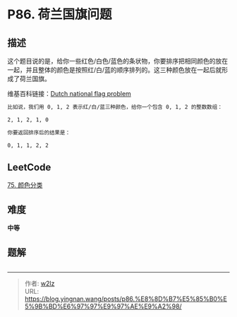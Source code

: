 # P86. 荷兰国旗问题


<!--more-->

## 描述

这个题目说的是，给你一些红色/白色/蓝色的条状物，你要排序把相同颜色的放在一起，并且整体的颜色是按照红/白/蓝的顺序排列的。这三种颜色放在一起后就形成了荷兰国旗。

维基百科链接：[Dutch national flag problem](https://en.wikipedia.org/wiki/Dutch_national_flag_problem)

```markdown
比如说，我们用 0, 1, 2 表示红/白/蓝三种颜色，给你一个包含 0, 1, 2 的整数数组：

2, 1, 2, 1, 0

你要返回排序后的结果是：

0, 1, 1, 2, 2
```

## LeetCode

[75. 颜色分类](https://leetcode.cn/problems/sort-colors/description/)

## 难度

**中等**

## 题解

```java

```


---

> 作者: [w2lz](https://github.com/w2lz)  
> URL: https://blog.yingnan.wang/posts/p86.%E8%8D%B7%E5%85%B0%E5%9B%BD%E6%97%97%E9%97%AE%E9%A2%98/  

